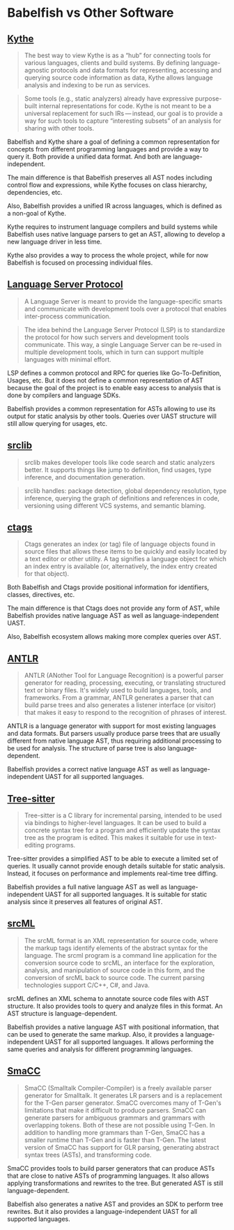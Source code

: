 # Babelfish vs Other Software

<!-- TODO: https://github.com/oracle/opengrok/wiki/Comparison-with-Similar-Tools -->

## [Kythe](https://kythe.io/)

> The best way to view Kythe is as a “hub” for connecting tools for various languages, clients and build systems. By defining language-agnostic protocols and data formats for representing, accessing and querying source code information as data, Kythe allows language analysis and indexing to be run as services.

> Some tools (e.g., static analyzers) already have expressive purpose-built internal representations for code. Kythe is not meant to be a universal replacement for such IRs — instead, our goal is to provide a way for such tools to capture “interesting subsets” of an analysis for sharing with other tools.

Babelfish and Kythe share a goal of defining a common representation
for concepts from different programming languages and provide a way to query it.
Both provide a unified data format. And both are language-independent.

The main difference is that Babelfish preserves all AST nodes including
control flow and expressions, while Kythe focuses on class hierarchy,
dependencies, etc.

Also, Babelfish provides a unified IR across languages, which is defined
as a non-goal of Kythe.

Kythe requires to instrument language compilers and build systems while
Babelfish uses native language parsers to get an AST, allowing to develop
a new language driver in less time.

Kythe also provides a way to process the whole project, while for now
Babelfish is focused on processing individual files.

## [Language Server Protocol](https://microsoft.github.io/language-server-protocol/)

> A Language Server is meant to provide the language-specific smarts and communicate with development tools over a protocol that enables inter-process communication.

> The idea behind the Language Server Protocol (LSP) is to standardize the protocol for how such servers and development tools communicate. This way, a single Language Server can be re-used in multiple development tools, which in turn can support multiple languages with minimal effort.

LSP defines a common protocol and RPC for queries like Go-To-Definition,
Usages, etc. But it does not define a common representation of AST because
the goal of the project is to enable easy access to analysis that is done
by compilers and language SDKs.

Babelfish provides a common representation for ASTs allowing
to use its output for static analysis by other tools. Queries over UAST
structure will still allow querying for usages, etc.

## [srclib](https://srclib.org/)

> srclib makes developer tools like code search and static analyzers better. It supports things like jump to definition, find usages, type inference, and documentation generation.

> srclib handles: package detection, global dependency resolution, type inference, querying the graph of definitions and references in code, versioning using different VCS systems, and semantic blaming.

<!-- TODO -->

## [ctags](http://ctags.sourceforge.net/)

> Ctags generates an index (or tag) file of language objects found in source files that allows these items to be quickly and easily located by a text editor or other utility. A tag signifies a language object for which an index entry is available (or, alternatively, the index entry created for that object).

Both Babelfish and Ctags provide positional information for identifiers,
classes, directives, etc.

The main difference is that Ctags does not provide any form of AST, while
Babelfish provides native language AST as well as language-independent UAST.

Also, Babelfish ecosystem allows making more complex queries over AST.

## [ANTLR](https://github.com/antlr/antlr4)

> ANTLR (ANother Tool for Language Recognition) is a powerful parser generator for reading, processing, executing, or translating structured text or binary files. It's widely used to build languages, tools, and frameworks. From a grammar, ANTLR generates a parser that can build parse trees and also generates a listener interface (or visitor) that makes it easy to respond to the recognition of phrases of interest.

ANTLR is a language generator with support for most existing languages
and data formats. But parsers usually produce parse trees that are usually
different from native language AST, thus requiring additional processing
to be used for analysis. The structure of parse tree is also language-dependent.

Babelfish provides a correct native language AST as well as
language-independent UAST for all supported languages.

## [Tree-sitter](https://github.com/tree-sitter/tree-sitter)

> Tree-sitter is a C library for incremental parsing, intended to be used via bindings to higher-level languages. It can be used to build a concrete syntax tree for a program and efficiently update the syntax tree as the program is edited. This makes it suitable for use in text-editing programs.

Tree-sitter provides a simplified AST to be able to execute a limited set
of queries. It usually cannot provide enough details suitable for static
analysis. Instead, it focuses on performance and implements real-time
tree diffing.

Babelfish provides a full native language AST as well as language-independent
UAST for all supported languages. It is suitable for static analysis since
it preserves all features of original AST.

## [srcML](https://www.srcml.org/)

> The srcML format is an XML representation for source code, where the markup tags identify elements of the abstract syntax for the language. The srcml program is a command line application for the conversion source code to srcML, an interface for the exploration, analysis, and manipulation of source code in this form, and the conversion of srcML back to source code. The current parsing technologies support C/C++, C#, and Java.

srcML defines an XML schema to annotate source code files with AST structure.
It also provides tools to query and analyze files in this format. An AST
structure is language-dependent.

Babelfish provides a native language AST with positional information, that
can be used to generate the same markup. Also, it provides a language-independent
UAST for all supported languages. It allows performing the same queries
and analysis for different programming languages.

## [SmaCC](http://www.refactoryworkers.com/SmaCC.html)

> SmaCC (Smalltalk Compiler-Compiler) is a freely available parser generator for Smalltalk. It generates LR parsers and is a replacement for the T-Gen parser generator. SmaCC overcomes many of T-Gen's limitations that make it difficult to produce parsers. SmaCC can generate parsers for ambiguous grammars and grammars with overlapping tokens. Both of these are not possible using T-Gen. In addition to handling more grammars than T-Gen, SmaCC has a smaller runtime than T-Gen and is faster than T-Gen. The latest version of SmaCC has support for GLR parsing, generating abstract syntax trees (ASTs), and transforming code.

SmaCC provides tools to build parser generators that can produce ASTs
that are close to native ASTs of programming languages. It also allows
applying transformations and rewrites to the tree. But generated AST is
still language-dependent.

Babelfish also generates a native AST and provides an SDK to perform tree
rewrites. But it also provides a language-independent UAST for all
supported languages.